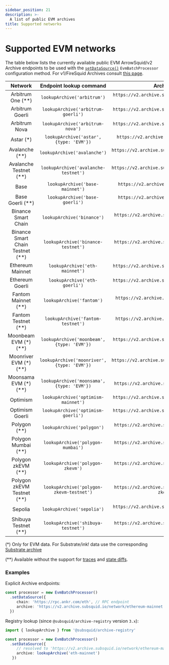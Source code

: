 ```yaml
---
sidebar_position: 21
description: >-
  A list of public EVM archives
title: Supported networks
---
```


# Supported EVM networks

[//]: # (!!!! keep the list updated, remove the notice below once it is final)

The table below lists the currently available public EVM ArrowSquid/v2 Archive endpoints to be used with the [`setDataSource()`](/evm-indexing/configuration/initialization) `EvmBatchProcessor` configuration method. For v1/FireSquid Archives consult [this page](/firesquid/evm-indexing/supported-networks).

| Network                          |  Endpoint lookup command                      |        Archive endpoint                                        |
|:--------------------------------:|:---------------------------------------------:|:--------------------------------------------------------------:|
| Arbitrum One (**)                | `lookupArchive('arbitrum')`                   | `https://v2.archive.subsquid.io/network/arbitrum-one`          |
| Arbitrum Goerli                  | `lookupArchive('arbitrum-goerli')`            | `https://v2.archive.subsquid.io/network/arbitrum-goerli`       |
| Arbitrum Nova                    | `lookupArchive('arbitrum-nova')`              | `https://v2.archive.subsquid.io/network/arbitrum-nova`         |
| Astar   (*)                      | `lookupArchive('astar',` `{type: 'EVM'})`     | `https://v2.archive.subsquid.io/network/astar-mainnet`         |
| Avalanche (**)                   | `lookupArchive('avalanche')`                  | `https://v2.archive.subsquid.io/network/avalanche-mainnet`     |
| Avalanche Testnet (**)           | `lookupArchive('avalanche-testnet')`          | `https://v2.archive.subsquid.io/network/avalanche-testnet`     |
| Base                             | `lookupArchive('base-mainnet')`               | `https://v2.archive.subsquid.io/network/base-mainnet`          |
| Base Goerli (**)                 | `lookupArchive('base-goerli')`                | `https://v2.archive.subsquid.io/network/base-goerli`           |
| Binance Smart Chain              | `lookupArchive('binance')`                    | `https://v2.archive.subsquid.io/network/binance-mainnet`       |
| Binance Smart Chain Testnet (**) | `lookupArchive('binance-testnet')`            | `https://v2.archive.subsquid.io/network/binance-testnet`       |
| Ethereum Mainnet                 | `lookupArchive('eth-mainnet')`                | `https://v2.archive.subsquid.io/network/ethereum-mainnet`      |
| Ethereum Goerli                  | `lookupArchive('eth-goerli')`                 | `https://v2.archive.subsquid.io/network/ethereum-goerli`       |
| Fantom Mainnet  (**)             | `lookupArchive('fantom')`                     | `https://v2.archive.subsquid.io/network/fantom-mainnet`        |
| Fantom Testnet (**)              | `lookupArchive('fantom-testnet')`             | `https://v2.archive.subsquid.io/network/fantom-testnet`        |
| Moonbeam EVM    (*) (**)         | `lookupArchive('moonbeam',` `{type: 'EVM'})`  | `https://v2.archive.subsquid.io/network/moonbeam-mainnet`      |
| Moonriver EVM   (*) (**)         | `lookupArchive('moonriver',` `{type: 'EVM'})` | `https://v2.archive.subsquid.io/network/moonriver-mainnet`     |
| Moonsama EVM   (*) (**)          | `lookupArchive('moonsama',` `{type: 'EVM'})`  | `https://v2.archive.subsquid.io/network/moonsama`              |
| Optimism                         | `lookupArchive('optimism-mainnet')`           | `https://v2.archive.subsquid.io/network/optimism-mainnet`      |
| Optimism Goerli                  | `lookupArchive('optimism-goerli')`            | `https://v2.archive.subsquid.io/network/optimism-goerli`       |
| Polygon (**)                     | `lookupArchive('polygon')`                    | `https://v2.archive.subsquid.io/network/polygon-mainnet`       |
| Polygon Mumbai (**)              | `lookupArchive('polygon-mumbai')`             | `https://v2.archive.subsquid.io/network/polygon-testnet`       |
| Polygon zkEVM (**)               | `lookupArchive('polygon-zkevm')`              | `https://v2.archive.subsquid.io/network/polygon-zkevm`         |
| Polygon zkEVM Testnet (**)       | `lookupArchive('polygon-zkevm-testnet')`      | `https://v2.archive.subsquid.io/network/polygon-zkevm-testnet` |
| Sepolia                          | `lookupArchive('sepolia')`                    | `https://v2.archive.subsquid.io/network/ethereum-sepolia`      |
| Shibuya Testnet (**)             | `lookupArchive('shibuya-testnet')`            | `https://v2.archive.subsquid.io/network/shibuya-testnet`       |
 
(*) Only for EVM data. For Substrate/ink! data use the corresponding [Substrate archive](/archives/substrate)

(**) Available without the support for [traces](/evm-indexing/configuration/traces) and [state diffs](/evm-indexing/configuration/state-diffs).

### Examples 

Explicit Archive endpoints:
```typescript
const processor = new EvmBatchProcessor()
  .setDataSource({
     chain: 'https://rpc.ankr.com/eth', // RPC endpoint
     archive: 'https://v2.archive.subsquid.io/network/ethereum-mainnet'
  })
```
Registry lookup (since `@subsquid/archive-registry` version `3.x`):
```typescript
import { lookupArchive } from '@subsquid/archive-registry'

const processor = new EvmBatchProcessor()
  .setDataSource({
     // resolved to 'https://v2.archive.subsquid.io/network/ethereum-mainnet'
     archive: lookupArchive('eth-mainnet')
   })
```
